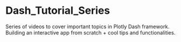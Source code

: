 # Dash_Tutorial_Series
Series of videos to cover important topics in Plotly Dash framework. Building an interactive app from scratch + cool tips and functionalities.
